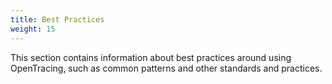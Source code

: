 ```yaml
---
title: Best Practices
weight: 15
---
```


This section contains information about best practices around using OpenTracing, such as common patterns and other standards and practices.